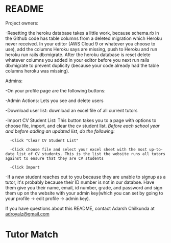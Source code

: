 # README
Project owners:

-Resetting the heroku database takes a little work, because schema.rb in the Github code has table columns from a deleted migration which Heroku never received. In your editor (AWS Cloud 9 or whatever you choose to use), add the columns Heroku says are missing, push to Heroku and run heroku run rails db:migrate. After the heroku database is reset delete whatever columns you added in your editor before you next run rails db:migrate to prevent duplicity (because your code already had the table columns heroku was missing).

Admins:

-On your profile page are the following buttons:

  -Admin Actions: Lets you see and delete users
  
  -Download user list: download an excel file of all current tutors
  
  -Import CV Student List: This button takes you to a page with options to choose file, import, and clear the cv student list. *Before        each school year and before adding an updated list, do the following:*
  
      -Click "Clear CV Student List"
      
      -Click choose file and select your excel sheet with the most up-to-date list of CV students. This is the list the website runs all tutors against to ensure that they are CV students
      
      -Click Import
      
-If a new student reaches out to you because they are unable to signup as a tutor, it's probably because their ID number is not in our databse. Have them give you their name, email, id number, grade, and password and sign them up on the website with your admin key(which you can set by going to your profile -> edit profile -> admin key).

If you have questions about this README, contact Adarsh Chilkunda at adroyalz@gmail.com
# Tutor Match
